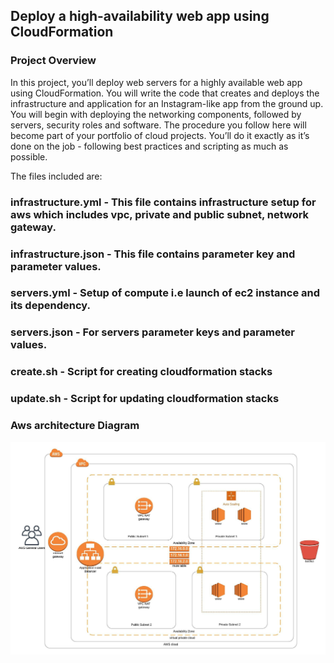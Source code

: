 ## Deploy a high-availability web app using CloudFormation

### Project Overview

<p>In this project, you’ll deploy web servers for a highly available web app using CloudFormation. You will write the code that creates and deploys the infrastructure and application for an Instagram-like app from the ground up. You will begin with deploying the networking components, followed by servers, security roles and software. The procedure you follow here will become part of your portfolio of cloud projects. You’ll do it exactly as it’s done on the job - following best practices and scripting as much as possible. </p>

<p>The files included are:</p> 

<h3>infrastructure.yml - This file contains infrastructure setup for aws which includes vpc, private and public subnet, network gateway.</h3>
<h3>infrastructure.json - This file contains parameter key and parameter values.</h3>
<h3>servers.yml - Setup of compute i.e launch of ec2 instance and its dependency.</h3>
<h3>servers.json - For servers parameter keys and parameter values.</h3>

<h3>create.sh - Script for creating cloudformation stacks</h3>
<h3>update.sh - Script for updating cloudformation stacks</h3>

### Aws architecture Diagram
![Alt text](/architecture_diagram.jpeg?raw=true "Aws architecture diagram")
